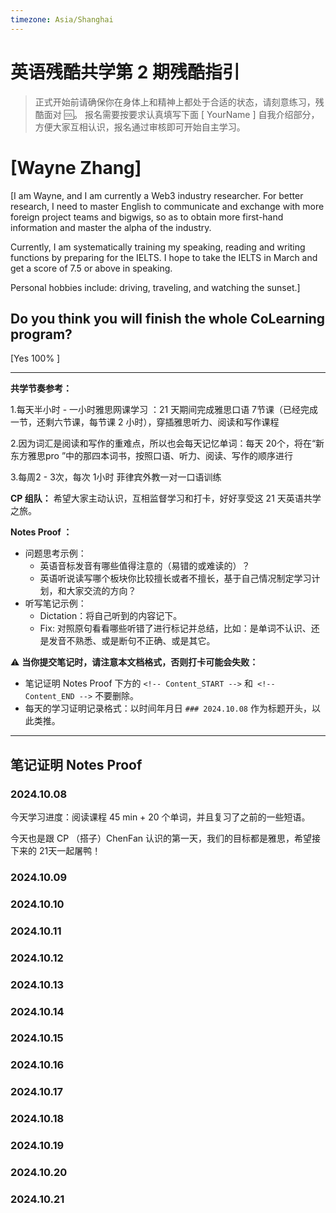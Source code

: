 ```yaml
---
timezone: Asia/Shanghai
---
```


# 英语残酷共学第 2 期残酷指引

> 正式开始前请确保你在身体上和精神上都处于合适的状态，请刻意练习，残酷面对 🆒。 报名需要按要求认真填写下面 [ YourName ] 自我介绍部分，方便大家互相认识，报名通过审核即可开始自主学习。

# [Wayne Zhang]

[I am Wayne, and I am currently a Web3 industry researcher. For better research, I need to master English to communicate and exchange with more foreign project teams and bigwigs, so as to obtain more first-hand information and master the alpha of the industry.

Currently, I am systematically training my speaking, reading and writing functions by preparing for the IELTS. I hope to take the IELTS in March and get a score of 7.5 or above in speaking.

Personal hobbies include: driving, traveling, and watching the sunset.]

## Do you think you will finish the whole CoLearning program?

[Yes 100% ]

---

**共学节奏参考：**


1.每天半小时 - 一小时雅思网课学习 ：21 天期间完成雅思口语 7节课（已经完成一节，还剩六节课，每节课 2 小时），穿插雅思听力、阅读和写作课程

2.因为词汇是阅读和写作的重难点，所以也会每天记忆单词：每天 20个，将在“新东方雅思pro ”中的那四本词书，按照口语、听力、阅读、写作的顺序进行

3.每周2 - 3次，每次 1小时 菲律宾外教一对一口语训练




**CP 组队：**  希望大家主动认识，互相监督学习和打卡，好好享受这 21 天英语共学之旅。


**Notes Proof ：** 

- 问题思考示例：
  - 英语音标发音有哪些值得注意的（易错的或难读的）？
  - 英语听说读写哪个板块你比较擅长或者不擅长，基于自己情况制定学习计划，和大家交流的方向？
- 听写笔记示例：
  - Dictation：将自己听到的内容记下。
  - Fix: 对照原句看看哪些听错了进行标记并总结，比如：是单词不认识、还是发音不熟悉、或是断句不正确、或是其它。

⚠️ **当你提交笔记时，请注意本文档格式，否则打卡可能会失败：**

- 笔记证明 Notes Proof 下方的 `<!-- Content_START -->` 和` <!-- Content_END -->` 不要删除。
- 每天的学习证明记录格式：以时间年月日 `### 2024.10.08` 作为标题开头，以此类推。

---

## 笔记证明 Notes Proof

<!-- Content_START --> 

### 2024.10.08

今天学习进度：阅读课程 45 min +  20 个单词，并且复习了之前的一些短语。

今天也是跟 CP （搭子）ChenFan 认识的第一天，我们的目标都是雅思，希望接下来的 21天一起屠鸭！



### 2024.10.09



### 2024.10.10



### 2024.10.11


### 2024.10.12



### 2024.10.13



### 2024.10.14



### 2024.10.15



### 2024.10.16


### 2024.10.17



### 2024.10.18



### 2024.10.19



### 2024.10.20



### 2024.10.21



<!-- Content_END -->
